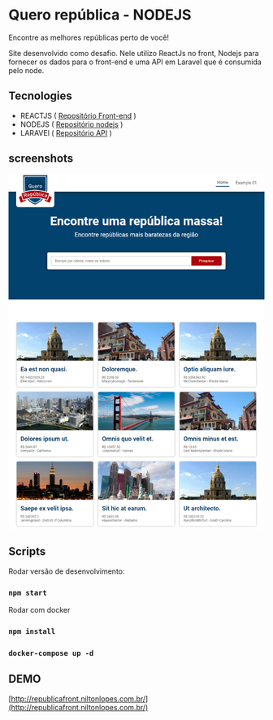 # Quero república - NODEJS

Encontre as melhores repúblicas perto de você!

Site desenvolvido como desafio. Nele utilizo ReactJs no front, Nodejs para fornecer os dados para o front-end e uma API em Laravel que é consumida pelo node.

## Tecnologies

- REACTJS ( [Repositório Front-end](https://github.com/niltonslf/quero-republica-front-end) )
- NODEJS ( [Repositório nodejs](https://github.com/niltonslf/quero-republica-node) )
- LARAVEl ( [Repositório API](https://github.com/niltonslf/quero-republica-api) )

## screenshots

![image](front.png)

## Scripts

Rodar versão de desenvolvimento:

### `npm start`

Rodar com docker

### `npm install`

### `docker-compose up -d`

## DEMO

[http://republicafront.niltonlopes.com.br/](http://republicafront.niltonlopes.com.br/)
